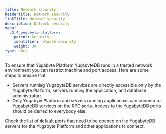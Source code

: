 ```yaml
---
title: Network security
headerTitle: Network security
linkTitle: Network security
description: Network security
menu:
  v2.4_yugabyte-platform:
    parent: security
    identifier: network-security
    weight: 30
type: docs
---
```

To ensure that Yugabyte Platform YugabyteDB runs in a trusted network environment you can restrict machine and port access. Here are some steps to ensure that:

- Servers running YugabyteDB services are directly accessible only by the Yugabyte Platform, servers running the application, and database administrators.
- Only Yugabyte Platform and servers running applications can connect to YugabyteDB services on the RPC ports. Access to the YugabyteDB ports should be denied to everybody else.

Check the list of [default ports](../../reference/configuration/default-ports) that need to be opened on the YugabyteDB servers for the Yugabyte Platform and other applications to connect.
